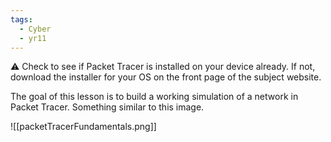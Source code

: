 ```yaml
---
tags:
  - Cyber
  - yr11
---
```


⚠️ Check to see if Packet Tracer is installed on your device already. If not, download the installer for your OS on the front page of the subject website.


The goal of this lesson is to build a working simulation of a network in Packet Tracer. Something similar to this image.

![[packetTracerFundamentals.png]]

